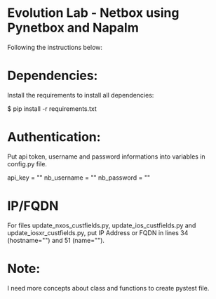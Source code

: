 # Evolution Lab - Netbox using Pynetbox and Napalm

Following the instructions below:


# Dependencies:

Install the requirements to install all dependencies:

$ pip install -r requirements.txt



# Authentication:

Put api token, username and password informations into variables in config.py file.

api_key = ""
nb_username = ""
nb_password = ""


# IP/FQDN

For files update_nxos_custfields.py, update_ios_custfields.py and update_iosxr_custfields.py, put IP Address or FQDN in lines 34 (hostname="") and 51 (name="").


# Note:
I need more concepts about class and functions to create pystest file.
